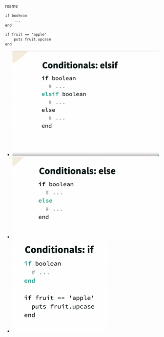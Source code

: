 reame




```
if bookean 
    ...
end 
```

```
if fruit == 'apple'
    puts fruit.upcase
end 
```

* ![image1](./images/image1.png)
* ![image2](./images/image2.png)
* ![image3](./images/image3.png)